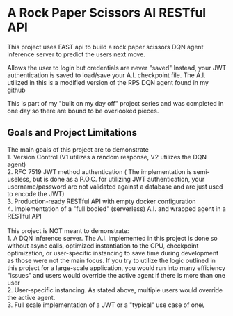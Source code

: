 # A Rock Paper Scissors AI RESTful API 

This project uses FAST api to build a rock paper scissors DQN agent inference server to predict the users next move.

Allows the user to login but credentials are never "saved"
Instead, your JWT authentication is saved to load/save your A.I. checkpoint file. The A.I. utilized in this is a modified version of the RPS DQN agent found in my github

This is part of my "built on my day off" project series and was completed in one day so there are bound to be overlooked pieces. 

## Goals and Project Limitations
The main goals of this project are to demonstrate \
    1. Version Control (V1 utilizes a random response, V2 utilizes the DQN agent) \
    2. RFC 7519 JWT method authentication ( The implementation is semi-useless, but is done as a P.O.C. for utilizing JWT authentication, your username/password are not validated against a database and are just used to encode the JWT) \
    3. Production-ready RESTful API with empty docker configuration \
    4. Implementation of a "full bodied" (serverless) A.I. and wrapped agent in a RESTful API \
\
This project is NOT meant to demonstrate:\
    1. A DQN inference server. The A.I. implemented in this project is done so without async calls, optimized instantiation to the GPU, checkpoint optimization, or user-specific instancing to save time during development as those were not the main focus. If you try to utilize the logic outlined in this project for a large-scale application, you would run into many efficiency "issues" and users would override the active agent if there is more than one user\
    2. User-specific instancing. As stated above, multiple users would override the active agent.\
    3. Full scale implementation of a JWT or a "typical" use case of one\
